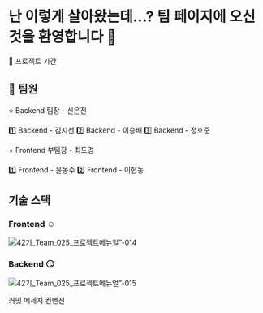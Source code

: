 # 난 이렇게 살아왔는데…? 팀 페이지에 오신 것을 환영합니다 🎉


📆 프로젝트 기간


## 💪 팀원

⭐ Backend 팀장 - 신은진

  1️⃣ Backend - 김지선
  2️⃣ Backend - 이승배
  3️⃣ Backend - 정호준

⭐ Frontend 부팀장 - 최도경

  1️⃣ Frontend - 윤동수
  2️⃣ Frontend - 이현동



## 기술 스택
### Frontend ☺️
![42기_Team_025_프로젝트메뉴얼”-014](https://user-images.githubusercontent.com/58281884/228263988-018106dc-8f0a-4fd8-965d-0b34e4aebb22.png)




### Backend 😏
![42기_Team_025_프로젝트메뉴얼”-015](https://user-images.githubusercontent.com/58281884/228251752-9c7445a6-4c46-4dba-862f-4f3bc479d0fc.png)


커밋 메세지 컨벤션
